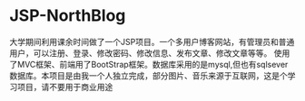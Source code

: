 # JSP-NorthBlog
大学期间利用课余时间做了一个JSP项目。一个多用户博客网站，有管理员和普通用户，可以注册、登录、修改密码、修改信息、发布文章、修改文章等等。
使用了MVC框架、前端用了BootStrap框架。数据库采用的是mysql,但也有sqlsever数据库。本项目是由我一个人独立完成，部分图片、音乐来源于互联网，这是个学习项目，请不要用于商业用途
